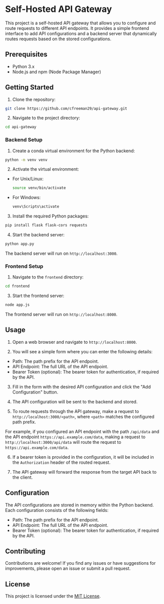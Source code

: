 # Self-Hosted API Gateway

This project is a self-hosted API gateway that allows you to configure and route requests to different API endpoints. It provides a simple frontend interface to add API configurations and a backend server that dynamically routes requests based on the stored configurations.

## Prerequisites

- Python 3.x
- Node.js and npm (Node Package Manager)

## Getting Started

1. Clone the repository:
```bash
git clone https://github.com/cfreeman29/api-gateway.git
```
2. Navigate to the project directory:
```bash
cd api-gateway
```
### Backend Setup

1. Create a conda virtual environment for the Python backend:
```bash
python -m venv venv
```

2. Activate the virtual environment:
- For Unix/Linux:
  ```bash
  source venv/bin/activate
  ```
- For Windows:
  ```bash
  venv\Scripts\activate
  ```

3. Install the required Python packages:
```bash
pip install flask flask-cors requests
```
4. Start the backend server:
```bash
python app.py
```
The backend server will run on `http://localhost:3000`.

### Frontend Setup

1. Navigate to the `frontend` directory:
```bash
cd frontend
```
3. Start the frontend server:
```bash
node app.js
```

The frontend server will run on `http://localhost:8000`.

## Usage

1. Open a web browser and navigate to `http://localhost:8000`.

2. You will see a simple form where you can enter the following details:
- Path: The path prefix for the API endpoint.
- API Endpoint: The full URL of the API endpoint.
- Bearer Token (optional): The bearer token for authentication, if required by the API.

3. Fill in the form with the desired API configuration and click the "Add Configuration" button.

4. The API configuration will be sent to the backend and stored.

5. To route requests through the API gateway, make a request to `http://localhost:3000/<path>`, where `<path>` matches the configured path prefix.

For example, if you configured an API endpoint with the path `/api/data` and the API endpoint `https://api.example.com/data`, making a request to `http://localhost:3000/api/data` will route the request to `https://api.example.com/data`.

6. If a bearer token is provided in the configuration, it will be included in the `Authorization` header of the routed request.

7. The API gateway will forward the response from the target API back to the client.

## Configuration

The API configurations are stored in memory within the Python backend. Each configuration consists of the following fields:
- Path: The path prefix for the API endpoint.
- API Endpoint: The full URL of the API endpoint.
- Bearer Token (optional): The bearer token for authentication, if required by the API.

## Contributing

Contributions are welcome! If you find any issues or have suggestions for improvements, please open an issue or submit a pull request.

## License

This project is licensed under the [MIT License](LICENSE).